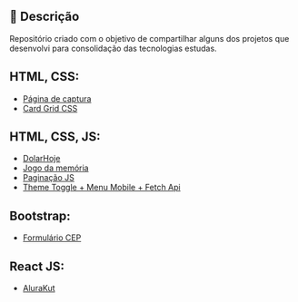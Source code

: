 ## 🚀 Descrição
Repositório criado com o objetivo de compartilhar alguns dos projetos que desenvolvi para consolidação das tecnologias estudas.

## HTML, CSS:
  - [Página de captura](https://github.com/kevenalves/projetos-de-estudo/tree/main/Pagina-Captura)
  - [Card Grid CSS](https://github.com/kevenalves/projetos-de-estudo/tree/main/cardGridCSS)

## HTML, CSS, JS:
  - [DolarHoje](https://github.com/kevenalves/projetos-de-estudo/tree/main/DolarHoje)
  - [Jogo da memória](https://github.com/kevenalves/projetos-de-estudo/tree/main/JogoDaMemoria)
   - [Paginação JS](https://github.com/kevenalves/projetos-de-estudo/tree/main/paginacao-JavaScript)
   - [Theme Toggle + Menu Mobile + Fetch Api]()

## Bootstrap:
  - [Formulário CEP](https://github.com/kevenalves/projetos-de-estudo/tree/main/Form-CEP)


## React JS:
  - [AluraKut](https://github.com/kevenalves/projetos-de-estudo/tree/main/AluraKut)
